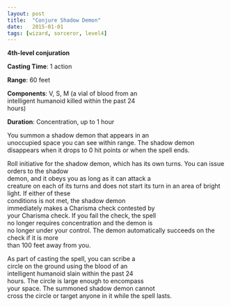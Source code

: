 ```yaml
---
layout: post
title:  "Conjure Shadow Demon"
date:   2015-01-01
tags: [wizard, sorceror, level4]
---
```


**4th-level conjuration**

**Casting Time**: 1 action

**Range**: 60 feet

**Components**: V, S, M	(a	vial	of	blood	from	an	
                        intelligent	humanoid	killed	within	the	past	24	
                        hours)

**Duration**: Concentration,	up	to	1	hour

You	summon	a	shadow	demon	that	appears	in	an	
unoccupied	space	you	can	see	within	range.	The
shadow	demon	disappears	when	it	drops	to	0	hit	
points	or	when	the	spell	ends.

Roll	initiative for	the	shadow	demon,	which	has	
its	own	turns.	You	can	issue	orders	to	the	shadow	
demon, and	it	obeys	you	as	long	as	it	can	attack	a	
creature	on	each	of	its	turns	and	does	not	start	its	
turn	in	an	area	of	bright	light.	If	either	of	these	
conditions	is not met,	the	shadow	demon	
immediately	makes	a	Charisma	check	contested	by	
your	Charisma check.	If	you	fail	the	check,	the	spell	
no	longer	requires	concentration	and	the	demon	is	
no	longer	under	your	control.	The	demon
automatically	succeeds on	the	check	if	it is	more	
than	100	feet	away	from	you.

As	part	of	casting	the	spell,	you	can	scribe	a	
circle	on	the	ground	using	the	blood	of	an	
intelligent	humanoid	slain	within	the	past	24	
hours.	The	circle	is	large	enough	to	encompass	
your	space.	The	summoned	shadow	demon	cannot	
cross	the	circle	or	target	anyone	in	it	while	the	
spell	lasts.